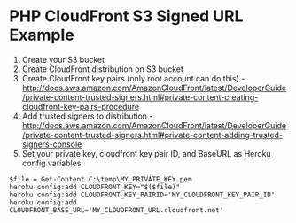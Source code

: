 # PHP CloudFront S3 Signed URL Example

1. Create your S3 bucket
2. Create CloudFront distribution on S3 bucket
3. Create CloudFront key pairs (only root account can do this) - http://docs.aws.amazon.com/AmazonCloudFront/latest/DeveloperGuide/private-content-trusted-signers.html#private-content-creating-cloudfront-key-pairs-procedure
4. Add trusted signers to distribution - http://docs.aws.amazon.com/AmazonCloudFront/latest/DeveloperGuide/private-content-trusted-signers.html#private-content-adding-trusted-signers-console
5. Set your private key, cloudfront key pair ID, and BaseURL as Heroku config variables
```
$file = Get-Content C:\temp\MY_PRIVATE_KEY.pem
heroku config:add CLOUDFRONT_KEY="$($file)"
heroku config:add CLOUDFRONT_KEY_PAIRID='MY_CLOUDFRONT_KEY_PAIR_ID'
heroku config:add CLOUDFRONT_BASE_URL='MY_CLOUDFRONT_URL.cloudfront.net'
```
